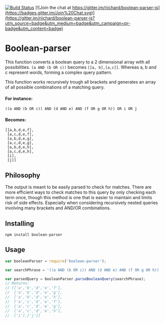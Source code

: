 [![Build Status](https://travis-ci.org/riichard/boolean-parser-js.svg?branch=master)](https://travis-ci.org/riichard/boolean-parser-js) [![Join the chat at https://gitter.im/riichard/boolean-parser-js](https://badges.gitter.im/Join%20Chat.svg)](https://gitter.im/riichard/boolean-parser-js?utm_source=badge&utm_medium=badge&utm_campaign=pr-badge&utm_content=badge)

# Boolean-parser

This function converts a boolean query to a 2 dimensional array with all possibilities.
`(a AND (b OR c))` becomes `[[a, b],[a,c]]`.
Whereas a, b and c represent words, forming a complex query pattern.

This function works recursively trough all brackets and generates an array of all possible combinations
of a matching query.

#### For instance:

```
((a AND (b OR c)) AND (d AND e) AND (f OR g OR h)) OR i OR j
```

#### Becomes:
```
[[a,b,d,e,f],
 [a,c,d,e,f],
 [a,b,d,e,g],
 [a,c,d,e,g],
 [a,b,d,e,h],
 [a,c,d,e,h],
 [i],
 [j]]
```

## Philosophy
The output is meant to be easily parsed to check for matches.
There are more efficient ways to check matches to this query by only checking each term once,
though this method is one that is easier to maintain and limits risk of side effects.
Especially when considering recursively nested queries involving many brackets
and AND/OR combinations.

## Installing
```
npm install boolean-parser
```

## Usage
```javascript
var booleanParser = require('boolean-parser');

var searchPhrase = '((a AND (b OR c)) AND (d AND e) AND (f OR g OR h)) OR i OR j';

var parsedQuery = booleanParser.parseBooleanQuery(searchPhrase);
// Returns:
// [['a','b','d','e','f'],
//  ['a','b','d','e','g'],
//  ['a','b','d','e','h'],
//  ['a','c','d','e','f'],
//  ['a','c','d','e','g'],
//  ['a','c','d','e','h'],
//  ['i'],['j']]
```


